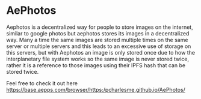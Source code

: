 # AePhotos
Aephotos is a decentralized way for people  to store images on the internet, similar to google photos but aephotos stores its images in a decentralized way.
Many a time the same images are stored multiple times on the same server or multiple servers and this leads to an excessive use of storage on this servers, but with Aephotos an image is only stored once due to how the interplanetary file system works so  the same image is never stored twice, rather it is  a reference to those images using their IPFS hash that can be stored twice.

Feel free to check it out here https://base.aepps.com/browser/https:/pcharlesme.github.io/AePhotos/
